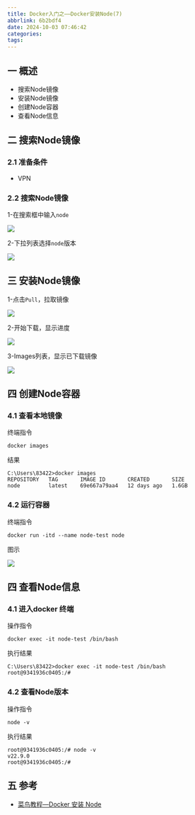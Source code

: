 ```yaml
---
title: Docker入门之——Docker安装Node(7)
abbrlink: 6b2bdf4
date: 2024-10-03 07:46:42
categories:
tags:
---
```

## 一 概述

* 搜索Node镜像
* 安装Node镜像
* 创建Node容器
* 查看Node信息

<!--more-->

## 二 搜索Node镜像

### 2.1 准备条件

* VPN

### 2.2 搜索Node镜像

1-在搜索框中输入`node`

![][1]

2-下拉列表选择`node`版本

![][2]

## 三 安装Node镜像

1-点击`Pull`，拉取镜像

![][3]

2-开始下载，显示进度

![][4]

3-Images列表，显示已下载镜像

![][5]

## 四 创建Node容器

### 4.1 查看本地镜像

终端指令

```
docker images
```

结果

```
C:\Users\83422>docker images
REPOSITORY   TAG       IMAGE ID       CREATED       SIZE
node         latest    69e667a79aa4   12 days ago   1.6GB
```

### 4.2 运行容器

终端指令

```
docker run -itd --name node-test node
```

图示

![][7]

## 四 查看Node信息

### 4.1 进入docker 终端

操作指令

```
docker exec -it node-test /bin/bash
```

执行结果

```
C:\Users\83422>docker exec -it node-test /bin/bash
root@9341936c0405:/#
```

### 4.2 查看Node版本

操作指令

```
node -v
```

执行结果

```
root@9341936c0405:/# node -v
v22.9.0
root@9341936c0405:/#
```

## 五 参考

* [菜鸟教程—Docker 安装 Node](https://www.runoob.com/docker/docker-install-node.html)



[1]:https://cdn.jsdelivr.net/gh/pgzxc/cdn/blog-docker/docker-7-node-search-1.png
[2]:https://cdn.jsdelivr.net/gh/pgzxc/cdn/blog-docker/docker-7-node-tag-2.png
[3]:https://cdn.jsdelivr.net/gh/pgzxc/cdn/blog-docker/docker-7-node-pull-3.png
[4]:https://cdn.jsdelivr.net/gh/pgzxc/cdn/blog-docker/docker-7-node-download-4.png
[5]:https://cdn.jsdelivr.net/gh/pgzxc/cdn/blog-docker/docker-7-node-images-list-5.png
[6]:https://cdn.jsdelivr.net/gh/pgzxc/cdn/blog-docker/docker-7-node-image-run-6.png
[7]:https://cdn.jsdelivr.net/gh/pgzxc/cdn/blog-docker/docker-7-node-docker-run-7.png